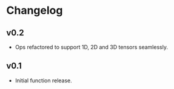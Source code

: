 # Changelog

## v0.2

* Ops refactored to support 1D, 2D and 3D tensors seamlessly.

## v0.1

* Initial function release.
